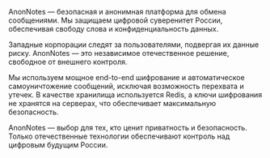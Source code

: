 AnonNotes — безопасная и анонимная платформа для обмена сообщениями. Мы защищаем цифровой суверенитет России, обеспечивая свободу слова и конфиденциальность данных.

Западные корпорации следят за пользователями, подвергая их данные риску. AnonNotes — это независимое отечественное решение, свободное от внешнего контроля.

Мы используем мощное end-to-end шифрование и автоматическое самоуничтожение сообщений, исключая возможность перехвата и утечек. В качестве хранилища используется Redis, а ключи шифрования не хранятся на серверах, что обеспечивает максимальную безопасность.

AnonNotes — выбор для тех, кто ценит приватность и безопасность. Только отечественные технологии обеспечивают контроль над цифровым будущим России.
